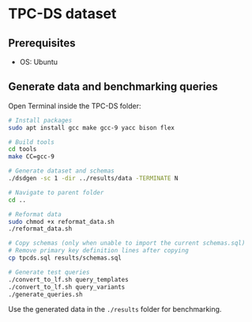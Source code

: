 # TPC-DS dataset

## Prerequisites

- OS: Ubuntu

## Generate data and benchmarking queries

Open Terminal inside the TPC-DS folder:

```sh
# Install packages
sudo apt install gcc make gcc-9 yacc bison flex

# Build tools
cd tools
make CC=gcc-9

# Generate dataset and schemas
./dsdgen -sc 1 -dir ../results/data -TERMINATE N

# Navigate to parent folder
cd ..

# Reformat data
sudo chmod +x reformat_data.sh
./reformat_data.sh

# Copy schemas (only when unable to import the current schemas.sql)
# Remove primary key definition lines after copying
cp tpcds.sql results/schemas.sql

# Generate test queries
./convert_to_lf.sh query_templates
./convert_to_lf.sh query_variants
./generate_queries.sh
```

Use the generated data in the `./results` folder for benchmarking.
